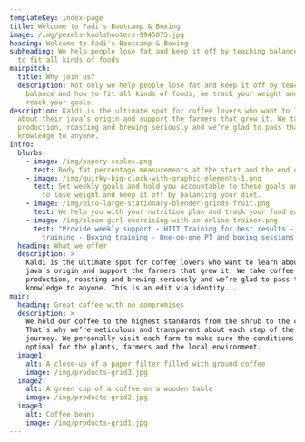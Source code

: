 ```yaml
---
templateKey: index-page
title: Welcome to Fadi's Bootcamp & Boxing
image: /img/pexels-koolshooters-9945075.jpg
heading: Welcome to Fadi's Bootcamp & Boxing
subheading: We help people lose fat and keep it off by teaching balance and how
  to fit all kinds of foods
mainpitch:
  title: Why join us?
  description: Not only we help people lose fat and keep it off by teaching
    balance and how to fit all kinds of foods, we track your weight and help you
    reach your goals.
description: Kaldi is the ultimate spot for coffee lovers who want to learn
  about their java’s origin and support the farmers that grew it. We take coffee
  production, roasting and brewing seriously and we’re glad to pass that
  knowledge to anyone.
intro:
  blurbs:
    - image: /img/papery-scales.png
      text: Body fat percentage measurements at the start and the end of the program
    - image: /img/quirky-big-clock-with-graphic-elements-1.png
      text: Set weekly goals and hold you accountable to these goals and show you how
        to lose weight and keep it off by balancing your diet.
    - image: /img/biro-large-stationary-blender-grinds-fruit.png
      text: We help you with your nutrition plan and track your food each week
    - image: /img/bloom-girl-exercising-with-an-online-trainer.png
      text: "Provide weekly support - HIIT Training for best results - Circuit
        training - Boxing training - One-on-one PT and boxing sessions "
  heading: What we offer
  description: >
    Kaldi is the ultimate spot for coffee lovers who want to learn about their
    java’s origin and support the farmers that grew it. We take coffee
    production, roasting and brewing seriously and we’re glad to pass that
    knowledge to anyone. This is an edit via identity...
main:
  heading: Great coffee with no compromises
  description: >
    We hold our coffee to the highest standards from the shrub to the cup.
    That’s why we’re meticulous and transparent about each step of the coffee’s
    journey. We personally visit each farm to make sure the conditions are
    optimal for the plants, farmers and the local environment.
  image1:
    alt: A close-up of a paper filter filled with ground coffee
    image: /img/products-grid3.jpg
  image2:
    alt: A green cup of a coffee on a wooden table
    image: /img/products-grid2.jpg
  image3:
    alt: Coffee beans
    image: /img/products-grid1.jpg
---
```

